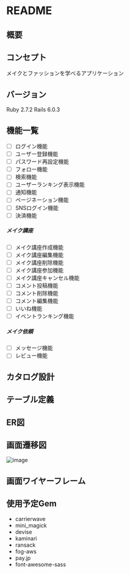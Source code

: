 # README

## 概要


## コンセプト
メイクとファッションを学べるアプリケーション

## バージョン
Ruby 2.7.2
Rails 6.0.3

## 機能一覧
- [ ] ログイン機能
- [ ] ユーザー登録機能
- [ ] パスワード再設定機能
- [ ] フォロー機能
- [ ] 検索機能
- [ ] ユーザーランキング表示機能
- [ ] 通知機能
- [ ] ページネーション機能
- [ ] SNSログイン機能
- [ ] 決済機能

##### メイク講座
- [ ] メイク講座作成機能
- [ ] メイク講座編集機能
- [ ] メイク講座削除機能
- [ ] メイク講座参加機能
- [ ] メイク講座キャンセル機能
- [ ] コメント投稿機能
- [ ] コメント削除機能
- [ ] コメント編集機能
- [ ] いいね機能
- [ ] イベントランキング機能

##### メイク依頼
- [ ] メッセージ機能
- [ ] レビュー機能

## カタログ設計

## テーブル定義

## ER図

## 画面遷移図

![image](https://user-images.githubusercontent.com/61731127/101749728-6a5e9b80-3b11-11eb-83c3-98213791aee1.png)

## 画面ワイヤーフレーム


## 使用予定Gem
* carrierwave
* mini_magick
* devise
* kaminari
* ransack
* fog-aws
* pay.jp
* font-awesome-sass
